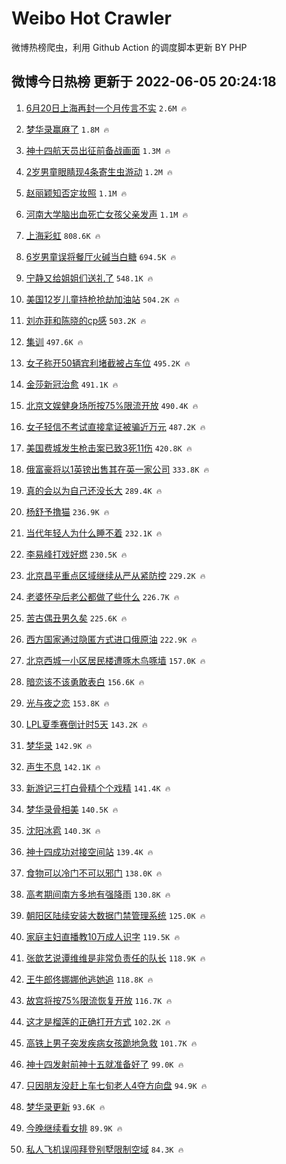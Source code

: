 # Weibo Hot Crawler 



微博热榜爬虫，利用 Github Action 的调度脚本更新 BY PHP 


## 微博今日热榜 更新于 2022-06-05 20:24:18 
1. [6月20日上海再封一个月传言不实](https://s.weibo.com/weibo?q=%236%E6%9C%8820%E6%97%A5%E4%B8%8A%E6%B5%B7%E5%86%8D%E5%B0%81%E4%B8%80%E4%B8%AA%E6%9C%88%E4%BC%A0%E8%A8%80%E4%B8%8D%E5%AE%9E%23&Refer=top) `2.6M 🔥` 

1. [梦华录赢麻了](https://s.weibo.com/weibo?q=%23%E6%A2%A6%E5%8D%8E%E5%BD%95%E8%B5%A2%E9%BA%BB%E4%BA%86%23&Refer=top) `1.8M 🔥` 

1. [神十四航天员出征前备战画面](https://s.weibo.com/weibo?q=%23%E7%A5%9E%E5%8D%81%E5%9B%9B%E8%88%AA%E5%A4%A9%E5%91%98%E5%87%BA%E5%BE%81%E5%89%8D%E5%A4%87%E6%88%98%E7%94%BB%E9%9D%A2%23&Refer=top) `1.3M 🔥` 

1. [2岁男童眼睛现4条寄生虫游动](https://s.weibo.com/weibo?q=%232%E5%B2%81%E7%94%B7%E7%AB%A5%E7%9C%BC%E7%9D%9B%E7%8E%B04%E6%9D%A1%E5%AF%84%E7%94%9F%E8%99%AB%E6%B8%B8%E5%8A%A8%23&Refer=top) `1.2M 🔥` 

1. [赵丽颖知否定妆照](https://s.weibo.com/weibo?q=%23%E8%B5%B5%E4%B8%BD%E9%A2%96%E7%9F%A5%E5%90%A6%E5%AE%9A%E5%A6%86%E7%85%A7%23&Refer=top) `1.1M 🔥` 

1. [河南大学脑出血死亡女孩父亲发声](https://s.weibo.com/weibo?q=%23%E6%B2%B3%E5%8D%97%E5%A4%A7%E5%AD%A6%E8%84%91%E5%87%BA%E8%A1%80%E6%AD%BB%E4%BA%A1%E5%A5%B3%E5%AD%A9%E7%88%B6%E4%BA%B2%E5%8F%91%E5%A3%B0%23&Refer=top) `1.1M 🔥` 

1. [上海彩虹](https://s.weibo.com/weibo?q=%E4%B8%8A%E6%B5%B7%E5%BD%A9%E8%99%B9&Refer=top) `808.6K 🔥` 

1. [6岁男童误将餐厅火碱当白糖](https://s.weibo.com/weibo?q=%236%E5%B2%81%E7%94%B7%E7%AB%A5%E8%AF%AF%E5%B0%86%E9%A4%90%E5%8E%85%E7%81%AB%E7%A2%B1%E5%BD%93%E7%99%BD%E7%B3%96%23&Refer=top) `694.5K 🔥` 

1. [宁静又给姐姐们送礼了](https://s.weibo.com/weibo?q=%23%E5%AE%81%E9%9D%99%E5%8F%88%E7%BB%99%E5%A7%90%E5%A7%90%E4%BB%AC%E9%80%81%E7%A4%BC%E4%BA%86%23&Refer=top) `548.1K 🔥` 

1. [美国12岁儿童持枪抢劫加油站](https://s.weibo.com/weibo?q=%23%E7%BE%8E%E5%9B%BD12%E5%B2%81%E5%84%BF%E7%AB%A5%E6%8C%81%E6%9E%AA%E6%8A%A2%E5%8A%AB%E5%8A%A0%E6%B2%B9%E7%AB%99%23&Refer=top) `504.2K 🔥` 

1. [刘亦菲和陈晓的cp感](https://s.weibo.com/weibo?q=%23%E5%88%98%E4%BA%A6%E8%8F%B2%E5%92%8C%E9%99%88%E6%99%93%E7%9A%84cp%E6%84%9F%23&Refer=top) `503.2K 🔥` 

1. [集训](https://s.weibo.com/weibo?q=%E9%9B%86%E8%AE%AD&Refer=top) `497.6K 🔥` 

1. [女子称开50辆宾利堵截被占车位](https://s.weibo.com/weibo?q=%23%E5%A5%B3%E5%AD%90%E7%A7%B0%E5%BC%8050%E8%BE%86%E5%AE%BE%E5%88%A9%E5%A0%B5%E6%88%AA%E8%A2%AB%E5%8D%A0%E8%BD%A6%E4%BD%8D%23&Refer=top) `495.2K 🔥` 

1. [金莎新冠治愈](https://s.weibo.com/weibo?q=%23%E9%87%91%E8%8E%8E%E6%96%B0%E5%86%A0%E6%B2%BB%E6%84%88%23&Refer=top) `491.1K 🔥` 

1. [北京文娱健身场所按75%限流开放](https://s.weibo.com/weibo?q=%23%E5%8C%97%E4%BA%AC%E6%96%87%E5%A8%B1%E5%81%A5%E8%BA%AB%E5%9C%BA%E6%89%80%E6%8C%8975%25%E9%99%90%E6%B5%81%E5%BC%80%E6%94%BE%23&Refer=top) `490.4K 🔥` 

1. [女子轻信不考试直接拿证被骗近万元](https://s.weibo.com/weibo?q=%23%E5%A5%B3%E5%AD%90%E8%BD%BB%E4%BF%A1%E4%B8%8D%E8%80%83%E8%AF%95%E7%9B%B4%E6%8E%A5%E6%8B%BF%E8%AF%81%E8%A2%AB%E9%AA%97%E8%BF%91%E4%B8%87%E5%85%83%23&Refer=top) `487.2K 🔥` 

1. [美国费城发生枪击案已致3死11伤](https://s.weibo.com/weibo?q=%23%E7%BE%8E%E5%9B%BD%E8%B4%B9%E5%9F%8E%E5%8F%91%E7%94%9F%E6%9E%AA%E5%87%BB%E6%A1%88%E5%B7%B2%E8%87%B43%E6%AD%BB11%E4%BC%A4%23&Refer=top) `420.8K 🔥` 

1. [俄富豪将以1英镑出售其在英一家公司](https://s.weibo.com/weibo?q=%23%E4%BF%84%E5%AF%8C%E8%B1%AA%E5%B0%86%E4%BB%A51%E8%8B%B1%E9%95%91%E5%87%BA%E5%94%AE%E5%85%B6%E5%9C%A8%E8%8B%B1%E4%B8%80%E5%AE%B6%E5%85%AC%E5%8F%B8%23&Refer=top) `333.8K 🔥` 

1. [真的会以为自己还没长大](https://s.weibo.com/weibo?q=%23%E7%9C%9F%E7%9A%84%E4%BC%9A%E4%BB%A5%E4%B8%BA%E8%87%AA%E5%B7%B1%E8%BF%98%E6%B2%A1%E9%95%BF%E5%A4%A7%23&Refer=top) `289.4K 🔥` 

1. [杨舒予撸猫](https://s.weibo.com/weibo?q=%23%E6%9D%A8%E8%88%92%E4%BA%88%E6%92%B8%E7%8C%AB%23&Refer=top) `236.9K 🔥` 

1. [当代年轻人为什么睡不着](https://s.weibo.com/weibo?q=%23%E5%BD%93%E4%BB%A3%E5%B9%B4%E8%BD%BB%E4%BA%BA%E4%B8%BA%E4%BB%80%E4%B9%88%E7%9D%A1%E4%B8%8D%E7%9D%80%23&Refer=top) `232.1K 🔥` 

1. [李易峰打戏好燃](https://s.weibo.com/weibo?q=%23%E6%9D%8E%E6%98%93%E5%B3%B0%E6%89%93%E6%88%8F%E5%A5%BD%E7%87%83%23&Refer=top) `230.5K 🔥` 

1. [北京昌平重点区域继续从严从紧防控](https://s.weibo.com/weibo?q=%23%E5%8C%97%E4%BA%AC%E6%98%8C%E5%B9%B3%E9%87%8D%E7%82%B9%E5%8C%BA%E5%9F%9F%E7%BB%A7%E7%BB%AD%E4%BB%8E%E4%B8%A5%E4%BB%8E%E7%B4%A7%E9%98%B2%E6%8E%A7%23&Refer=top) `229.2K 🔥` 

1. [老婆怀孕后老公都做了些什么](https://s.weibo.com/weibo?q=%23%E8%80%81%E5%A9%86%E6%80%80%E5%AD%95%E5%90%8E%E8%80%81%E5%85%AC%E9%83%BD%E5%81%9A%E4%BA%86%E4%BA%9B%E4%BB%80%E4%B9%88%23&Refer=top) `226.7K 🔥` 

1. [苦古偶丑男久矣](https://s.weibo.com/weibo?q=%23%E8%8B%A6%E5%8F%A4%E5%81%B6%E4%B8%91%E7%94%B7%E4%B9%85%E7%9F%A3%23&Refer=top) `225.6K 🔥` 

1. [西方国家通过隐匿方式进口俄原油](https://s.weibo.com/weibo?q=%23%E8%A5%BF%E6%96%B9%E5%9B%BD%E5%AE%B6%E9%80%9A%E8%BF%87%E9%9A%90%E5%8C%BF%E6%96%B9%E5%BC%8F%E8%BF%9B%E5%8F%A3%E4%BF%84%E5%8E%9F%E6%B2%B9%23&Refer=top) `222.9K 🔥` 

1. [北京西城一小区居民楼遭啄木鸟啄墙](https://s.weibo.com/weibo?q=%23%E5%8C%97%E4%BA%AC%E8%A5%BF%E5%9F%8E%E4%B8%80%E5%B0%8F%E5%8C%BA%E5%B1%85%E6%B0%91%E6%A5%BC%E9%81%AD%E5%95%84%E6%9C%A8%E9%B8%9F%E5%95%84%E5%A2%99%23&Refer=top) `157.0K 🔥` 

1. [暗恋该不该勇敢表白](https://s.weibo.com/weibo?q=%23%E6%9A%97%E6%81%8B%E8%AF%A5%E4%B8%8D%E8%AF%A5%E5%8B%87%E6%95%A2%E8%A1%A8%E7%99%BD%23&Refer=top) `156.6K 🔥` 

1. [光与夜之恋](https://s.weibo.com/weibo?q=%E5%85%89%E4%B8%8E%E5%A4%9C%E4%B9%8B%E6%81%8B&Refer=top) `153.8K 🔥` 

1. [LPL夏季赛倒计时5天](https://s.weibo.com/weibo?q=%23LPL%E5%A4%8F%E5%AD%A3%E8%B5%9B%E5%80%92%E8%AE%A1%E6%97%B65%E5%A4%A9%23&Refer=top) `143.2K 🔥` 

1. [梦华录](https://s.weibo.com/weibo?q=%23%E6%A2%A6%E5%8D%8E%E5%BD%95%23&Refer=top) `142.9K 🔥` 

1. [声生不息](https://s.weibo.com/weibo?q=%E5%A3%B0%E7%94%9F%E4%B8%8D%E6%81%AF&Refer=top) `142.1K 🔥` 

1. [新游记三打白骨精个个戏精](https://s.weibo.com/weibo?q=%23%E6%96%B0%E6%B8%B8%E8%AE%B0%E4%B8%89%E6%89%93%E7%99%BD%E9%AA%A8%E7%B2%BE%E4%B8%AA%E4%B8%AA%E6%88%8F%E7%B2%BE%23&Refer=top) `141.4K 🔥` 

1. [梦华录骨相美](https://s.weibo.com/weibo?q=%23%E6%A2%A6%E5%8D%8E%E5%BD%95%E9%AA%A8%E7%9B%B8%E7%BE%8E%23&Refer=top) `140.5K 🔥` 

1. [沈阳冰雹](https://s.weibo.com/weibo?q=%E6%B2%88%E9%98%B3%E5%86%B0%E9%9B%B9&Refer=top) `140.3K 🔥` 

1. [神十四成功对接空间站](https://s.weibo.com/weibo?q=%23%E7%A5%9E%E5%8D%81%E5%9B%9B%E6%88%90%E5%8A%9F%E5%AF%B9%E6%8E%A5%E7%A9%BA%E9%97%B4%E7%AB%99%23&Refer=top) `139.4K 🔥` 

1. [食物可以冷门不可以邪门](https://s.weibo.com/weibo?q=%23%E9%A3%9F%E7%89%A9%E5%8F%AF%E4%BB%A5%E5%86%B7%E9%97%A8%E4%B8%8D%E5%8F%AF%E4%BB%A5%E9%82%AA%E9%97%A8%23&Refer=top) `138.0K 🔥` 

1. [高考期间南方多地有强降雨](https://s.weibo.com/weibo?q=%23%E9%AB%98%E8%80%83%E6%9C%9F%E9%97%B4%E5%8D%97%E6%96%B9%E5%A4%9A%E5%9C%B0%E6%9C%89%E5%BC%BA%E9%99%8D%E9%9B%A8%23&Refer=top) `130.8K 🔥` 

1. [朝阳区陆续安装大数据门禁管理系统](https://s.weibo.com/weibo?q=%23%E6%9C%9D%E9%98%B3%E5%8C%BA%E9%99%86%E7%BB%AD%E5%AE%89%E8%A3%85%E5%A4%A7%E6%95%B0%E6%8D%AE%E9%97%A8%E7%A6%81%E7%AE%A1%E7%90%86%E7%B3%BB%E7%BB%9F%23&Refer=top) `125.0K 🔥` 

1. [家庭主妇直播教10万成人识字](https://s.weibo.com/weibo?q=%23%E5%AE%B6%E5%BA%AD%E4%B8%BB%E5%A6%87%E7%9B%B4%E6%92%AD%E6%95%9910%E4%B8%87%E6%88%90%E4%BA%BA%E8%AF%86%E5%AD%97%23&Refer=top) `119.5K 🔥` 

1. [张歆艺说谭维维是非常负责任的队长](https://s.weibo.com/weibo?q=%23%E5%BC%A0%E6%AD%86%E8%89%BA%E8%AF%B4%E8%B0%AD%E7%BB%B4%E7%BB%B4%E6%98%AF%E9%9D%9E%E5%B8%B8%E8%B4%9F%E8%B4%A3%E4%BB%BB%E7%9A%84%E9%98%9F%E9%95%BF%23&Refer=top) `118.9K 🔥` 

1. [王牛郎佟娜娜他逃她追](https://s.weibo.com/weibo?q=%23%E7%8E%8B%E7%89%9B%E9%83%8E%E4%BD%9F%E5%A8%9C%E5%A8%9C%E4%BB%96%E9%80%83%E5%A5%B9%E8%BF%BD%23&Refer=top) `118.8K 🔥` 

1. [故宫将按75%限流恢复开放](https://s.weibo.com/weibo?q=%23%E6%95%85%E5%AE%AB%E5%B0%86%E6%8C%8975%25%E9%99%90%E6%B5%81%E6%81%A2%E5%A4%8D%E5%BC%80%E6%94%BE%23&Refer=top) `116.7K 🔥` 

1. [这才是榴莲的正确打开方式](https://s.weibo.com/weibo?q=%23%E8%BF%99%E6%89%8D%E6%98%AF%E6%A6%B4%E8%8E%B2%E7%9A%84%E6%AD%A3%E7%A1%AE%E6%89%93%E5%BC%80%E6%96%B9%E5%BC%8F%23&Refer=top) `102.2K 🔥` 

1. [高铁上男子突发疾病女孩跪地急救](https://s.weibo.com/weibo?q=%23%E9%AB%98%E9%93%81%E4%B8%8A%E7%94%B7%E5%AD%90%E7%AA%81%E5%8F%91%E7%96%BE%E7%97%85%E5%A5%B3%E5%AD%A9%E8%B7%AA%E5%9C%B0%E6%80%A5%E6%95%91%23&Refer=top) `101.7K 🔥` 

1. [神十四发射前神十五就准备好了](https://s.weibo.com/weibo?q=%23%E7%A5%9E%E5%8D%81%E5%9B%9B%E5%8F%91%E5%B0%84%E5%89%8D%E7%A5%9E%E5%8D%81%E4%BA%94%E5%B0%B1%E5%87%86%E5%A4%87%E5%A5%BD%E4%BA%86%23&Refer=top) `99.0K 🔥` 

1. [只因朋友没赶上车七旬老人4夺方向盘](https://s.weibo.com/weibo?q=%23%E5%8F%AA%E5%9B%A0%E6%9C%8B%E5%8F%8B%E6%B2%A1%E8%B5%B6%E4%B8%8A%E8%BD%A6%E4%B8%83%E6%97%AC%E8%80%81%E4%BA%BA4%E5%A4%BA%E6%96%B9%E5%90%91%E7%9B%98%23&Refer=top) `94.9K 🔥` 

1. [梦华录更新](https://s.weibo.com/weibo?q=%23%E6%A2%A6%E5%8D%8E%E5%BD%95%E6%9B%B4%E6%96%B0%23&Refer=top) `93.6K 🔥` 

1. [今晚继续看女排](https://s.weibo.com/weibo?q=%23%E4%BB%8A%E6%99%9A%E7%BB%A7%E7%BB%AD%E7%9C%8B%E5%A5%B3%E6%8E%92%23&Refer=top) `89.9K 🔥` 

1. [私人飞机误闯拜登别墅限制空域](https://s.weibo.com/weibo?q=%23%E7%A7%81%E4%BA%BA%E9%A3%9E%E6%9C%BA%E8%AF%AF%E9%97%AF%E6%8B%9C%E7%99%BB%E5%88%AB%E5%A2%85%E9%99%90%E5%88%B6%E7%A9%BA%E5%9F%9F%23&Refer=top) `84.3K 🔥` 

